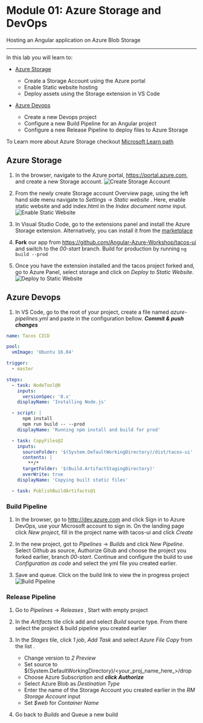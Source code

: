# Module 01: Azure Storage and DevOps
Hosting an Angular application on Azure Blob Storage

---

In this lab you will learn to:

* [Azure Storage](https://docs.microsoft.com/azure/storage/?WT.mc_id=workshop-github-jsteam)
    * Create a Storage Account using the Azure portal
    * Enable Static website hosting 
    * Deploy assets using the Storage extension in VS Code

* [Azure Devops](https://docs.microsoft.com/azure/devops/user-guide/index/?WT.mc_id=workshop-github-jsteam)
    * Create a new Devops project
    * Configure a new Build Pipeline for an Angular project
    * Configure a new Release Pipeline to deploy files to Azure Storage
    
To Learn more about Azure Storage checkout [Microsoft Learn path](https://docs.microsoft.com/en-us/learn/modules/store-app-data-with-azure-blob-storage/index/?WT.mc_id=workshop-github-jsteam )
    
## Azure Storage

1. In the browser, navigate to the Azure portal, https://portal.azure.com, and create a new Storage account. 
![Create Storage Account](https://tacofancy.blob.core.windows.net/tutorial/CreateStorageAccount.gif)

1. From the newly create Storage account Overview page, using the left hand side menu navigate to *Settings* -> *Static website* . Here, enable static website and add index.html in the *Index document name* input. 
![Enable Static Website](https://tacofancy.blob.core.windows.net/tutorial/EnableStaticWebsite.png)

1. In Visual Studio Code, go to the extensions panel and install the Azure Storage extension. Alternatively, you can install it from the [marketplace](https://marketplace.visualstudio.com/items/?WT.mc_id=workshop-github-jsteam&itemName=ms-azuretools.vscode-azurestorage)

1. **Fork** our app from https://github.com/Angular-Azure-Workshop/tacos-ui and switch to the *00-start* branch. Build for production by running `ng build --prod`

1. Once you have the extension installed and the tacos project forked and, go to Azure Panel, select storage and click on *Deploy to Static Website*. 
![Deploy to Static Website](https://tacofancy.blob.core.windows.net/tutorial/DeployStaticWebsite.gif)

## Azure Devops

1. In VS Code, go to the root of your project, create a file named *azure-pipelines.yml* and paste in the configuration bellow. ***Commit & push changes***
```yml
name: Tacos CICD

pool:
  vmImage: 'Ubuntu 16.04'

trigger:
  - master

steps:
  - task: NodeTool@0
    inputs:
      versionSpec: '8.x'
    displayName: 'Installing Node.js'

  - script: |
      npm install
      npm run build -- --prod
    displayName: 'Running npm install and build for prod'

  - task: CopyFiles@2
    inputs:
      sourceFolder: '$(System.DefaultWorkingDirectory)/dist/tacos-ui'
      contents: |
        **/*
      targetFolder: '$(Build.ArtifactStagingDirectory)'
      overWrite: true
    displayName: 'Copying built static files'

  - task: PublishBuildArtifacts@1
```
### Build Pipeline

1. In the browser, go to http://dev.azure.com and click Sign in to Azure DevOps, use your Microsoft account to sign in. On the landing page click *New project*, fill in the project name with tacos-ui and click *Create*

1. In the new project, got to *Pipelines* -> *Builds* and click *New Pipeline*. Select Github as source, Authorize Gitub and choose the project you forked earlier, branch *00-start*. Continue and configure the build to use *Configuration as code* and select the yml file you created earlier. 

1. Save and queue. Click on the build link to view the in progress project
![Build Pipeline](https://tacofancy.blob.core.windows.net/tutorial/Build_Pipeline.png)

### Release Pipeline

1. Go to *Pipelines* -> *Releases* , Start with empty project 

1. In the *Artifacts* tile click add and select *Build* source type. From there select the project & build pipeline you created earlier 

1. In the *Stages* tile, click *1 job*, *Add Task* and select *Azure File Copy* from the list . 
    * Change version to *2 Preview* 
    * Set source to $(System.DefaultWorkingDirectory)/<your_proj_name_here_>/drop
    * Choose Azure Subscription and ***click Authorize***
    * Select Azure Blob as *Destination Type*
    * Enter the name of the Storage Account you created earlier in the *RM Storage Account* input
    * Set *$web* for *Container Name*

1. Go back to *Builds* and Queue a new build

